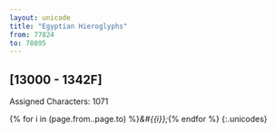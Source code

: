 ```yaml
---
layout: unicode
title: "Egyptian Hieroglyphs"
from: 77824
to: 78895
---
```


## 	[13000 - 1342F]

Assigned Characters: 1071

{% for i in (page.from..page.to) %}<i>&#{{i}};</i>{% endfor %}
{:.unicodes}
